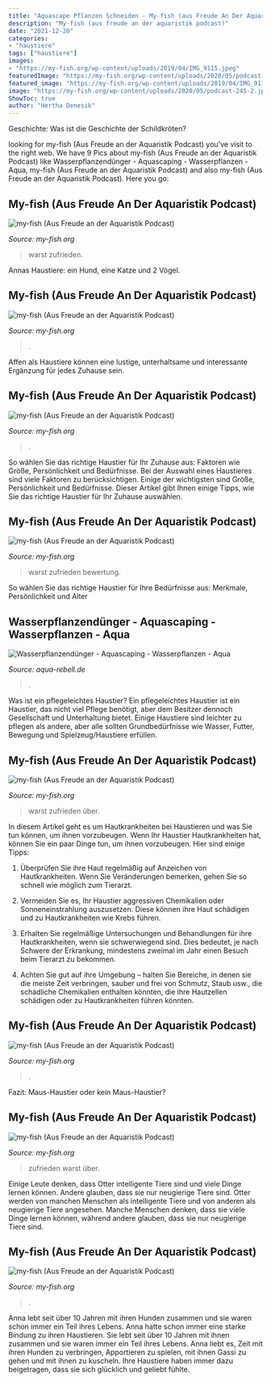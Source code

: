 ```yaml
---
title: "Aquascape Pflanzen Schneiden - My-fish (aus Freude An Der Aquaristik Podcast)"
description: "My-fish (aus freude an der aquaristik podcast)"
date: "2021-12-20"
categories:
- "haustiere"
tags: ["haustiere"]
images:
- "https://my-fish.org/wp-content/uploads/2019/04/IMG_9115.jpeg"
featuredImage: "https://my-fish.org/wp-content/uploads/2020/05/podcast-245-2-600x338.jpg"
featured_image: "https://my-fish.org/wp-content/uploads/2019/04/IMG_9115.jpeg"
image: "https://my-fish.org/wp-content/uploads/2020/05/podcast-245-2.jpg"
ShowToc: true
author: "Hertha Denesik"
---
```



Geschichte: Was ist die Geschichte der Schildkröten?

	

		
looking for my-fish (Aus Freude an der Aquaristik Podcast) you've visit to the right web. We have 9 Pics about my-fish (Aus Freude an der Aquaristik Podcast) like Wasserpflanzendünger - Aquascaping - Wasserpflanzen - Aqua, my-fish (Aus Freude an der Aquaristik Podcast) and also my-fish (Aus Freude an der Aquaristik Podcast). Here you go:
		
    
## My-fish (Aus Freude An Der Aquaristik Podcast)

<img loading=lazy src="https://my-fish.org/wp-content/uploads/2020/04/Hetz_Fischfang_Indigene_Kolumbien__D715768-1620x1080.jpg" onerror="this.onerror=null;this.src='https://tse4.mm.bing.net/th?id=OIP.NKn6Ao8hSz5zQ6cVwAby7gHaE8&amp;pid=15.1';" alt="my-fish (Aus Freude an der Aquaristik Podcast)">

_Source: my-fish.org_

>warst zufrieden. 

	

Annas Haustiere: ein Hund, eine Katze und 2 Vögel.

    
## My-fish (Aus Freude An Der Aquaristik Podcast)

<img loading=lazy src="https://my-fish.org/wp-content/uploads/2020/05/podcast-245-2-600x338.jpg" onerror="this.onerror=null;this.src='https://tse2.mm.bing.net/th?id=OIP.tJTbu9aatW9o4zx_0Lo3iwHaEL&amp;pid=15.1';" alt="my-fish (Aus Freude an der Aquaristik Podcast)">

_Source: my-fish.org_

>. 

	

Affen als Haustiere können eine lustige, unterhaltsame und interessante Ergänzung für jedes Zuhause sein.

    
## My-fish (Aus Freude An Der Aquaristik Podcast)

<img loading=lazy src="https://my-fish.org/wp-content/uploads/2019/10/podcast-218-2-600x338.jpg" onerror="this.onerror=null;this.src='https://tse4.mm.bing.net/th?id=OIP.1hk5JkfShm_m9r_llbiVJQHaEL&amp;pid=15.1';" alt="my-fish (Aus Freude an der Aquaristik Podcast)">

_Source: my-fish.org_

>. 

	

So wählen Sie das richtige Haustier für Ihr Zuhause aus: Faktoren wie Größe, Persönlichkeit und Bedürfnisse.
Bei der Auswahl eines Haustieres sind viele Faktoren zu berücksichtigen. Einige der wichtigsten sind Größe, Persönlichkeit und Bedürfnisse. Dieser Artikel gibt Ihnen einige Tipps, wie Sie das richtige Haustier für Ihr Zuhause auswählen.

    
## My-fish (Aus Freude An Der Aquaristik Podcast)

<img loading=lazy src="https://my-fish.org/wp-content/uploads/2019/12/IMG_3160.jpeg" onerror="this.onerror=null;this.src='https://tse2.mm.bing.net/th?id=OIP.RUvDUIQ3-MD4s7WpEQ5_vwHaEK&amp;pid=15.1';" alt="my-fish (Aus Freude an der Aquaristik Podcast)">

_Source: my-fish.org_

>warst zufrieden bewertung. 

	

So wählen Sie das richtige Haustier für Ihre Bedürfnisse aus: Merkmale, Persönlichkeit und Alter

    
## Wasserpflanzendünger - Aquascaping - Wasserpflanzen - Aqua

<img loading=lazy src="https://www.aqua-rebell.de/images/aquascaping/aquascaping_praxis01.jpg" onerror="this.onerror=null;this.src='https://tse4.mm.bing.net/th?id=OIP.I_sbiyZNpKbvWj14FC6tbAHaFa&amp;pid=15.1';" alt="Wasserpflanzendünger - Aquascaping - Wasserpflanzen - Aqua">

_Source: aqua-rebell.de_

>. 

	

Was ist ein pflegeleichtes Haustier?
Ein pflegeleichtes Haustier ist ein Haustier, das nicht viel Pflege benötigt, aber dem Besitzer dennoch Gesellschaft und Unterhaltung bietet. Einige Haustiere sind leichter zu pflegen als andere, aber alle sollten Grundbedürfnisse wie Wasser, Futter, Bewegung und Spielzeug/Haustiere erfüllen.

    
## My-fish (Aus Freude An Der Aquaristik Podcast)

<img loading=lazy src="https://my-fish.org/wp-content/uploads/2019/04/IMG_9115.jpeg" onerror="this.onerror=null;this.src='https://tse2.mm.bing.net/th?id=OIP.0FwMmu9hCmGq8RH3Qfv40QHaFj&amp;pid=15.1';" alt="my-fish (Aus Freude an der Aquaristik Podcast)">

_Source: my-fish.org_

>warst zufrieden über. 

	

In diesem Artikel geht es um Hautkrankheiten bei Haustieren und was Sie tun können, um ihnen vorzubeugen.
Wenn Ihr Haustier Hautkrankheiten hat, können Sie ein paar Dinge tun, um ihnen vorzubeugen. Hier sind einige Tipps:
1. Überprüfen Sie ihre Haut regelmäßig auf Anzeichen von Hautkrankheiten. Wenn Sie Veränderungen bemerken, gehen Sie so schnell wie möglich zum Tierarzt.

2. Vermeiden Sie es, Ihr Haustier aggressiven Chemikalien oder Sonneneinstrahlung auszusetzen. Diese können ihre Haut schädigen und zu Hautkrankheiten wie Krebs führen.

3. Erhalten Sie regelmäßige Untersuchungen und Behandlungen für ihre Hautkrankheiten, wenn sie schwerwiegend sind. Dies bedeutet, je nach Schwere der Erkrankung, mindestens zweimal im Jahr einen Besuch beim Tierarzt zu bekommen.

4. Achten Sie gut auf ihre Umgebung – halten Sie Bereiche, in denen sie die meiste Zeit verbringen, sauber und frei von Schmutz, Staub usw., die schädliche Chemikalien enthalten könnten, die ihre Hautzellen schädigen oder zu Hautkrankheiten führen könnten.

    
## My-fish (Aus Freude An Der Aquaristik Podcast)

<img loading=lazy src="https://my-fish.org/wp-content/uploads/2018/04/myfish-Podcast-Template157-03.jpg" onerror="this.onerror=null;this.src='https://tse3.mm.bing.net/th?id=OIP.yFAqdByaCq64OqqIWnEmAwHaEK&amp;pid=15.1';" alt="my-fish (Aus Freude an der Aquaristik Podcast)">

_Source: my-fish.org_

>. 

	

Fazit: Maus-Haustier oder kein Maus-Haustier?

    
## My-fish (Aus Freude An Der Aquaristik Podcast)

<img loading=lazy src="https://my-fish.org/wp-content/uploads/2020/03/IMG-20200104-WA0001-810x1080.jpg" onerror="this.onerror=null;this.src='https://tse3.mm.bing.net/th?id=OIP.3iIwRDJZzHZYKkyGUstxbQHaJ4&amp;pid=15.1';" alt="my-fish (Aus Freude an der Aquaristik Podcast)">

_Source: my-fish.org_

>zufrieden warst über. 

	

Einige Leute denken, dass Otter intelligente Tiere sind und viele Dinge lernen können. Andere glauben, dass sie nur neugierige Tiere sind.
Otter werden von manchen Menschen als intelligente Tiere und von anderen als neugierige Tiere angesehen. Manche Menschen denken, dass sie viele Dinge lernen können, während andere glauben, dass sie nur neugierige Tiere sind.

    
## My-fish (Aus Freude An Der Aquaristik Podcast)

<img loading=lazy src="https://my-fish.org/wp-content/uploads/2020/05/podcast-245-2.jpg" onerror="this.onerror=null;this.src='https://tse1.mm.bing.net/th?id=OIP.yAzvIYaNRAzWJESogjbAJAHaEK&amp;pid=15.1';" alt="my-fish (Aus Freude an der Aquaristik Podcast)">

_Source: my-fish.org_

>. 

	

Anna lebt seit über 10 Jahren mit ihren Hunden zusammen und sie waren schon immer ein Teil ihres Lebens.
Anna hatte schon immer eine starke Bindung zu ihren Haustieren. Sie lebt seit über 10 Jahren mit ihnen zusammen und sie waren immer ein Teil ihres Lebens. Anna liebt es, Zeit mit ihren Hunden zu verbringen, Apportieren zu spielen, mit ihnen Gassi zu gehen und mit ihnen zu kuscheln. Ihre Haustiere haben immer dazu beigetragen, dass sie sich glücklich und geliebt fühlte.

